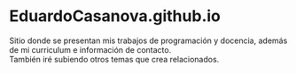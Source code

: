 # EduardoCasanova.github.io

Sitio donde se presentan mis trabajos de programación y docencia, además de mi curriculum e información de contacto.   
También iré subiendo otros temas que crea relacionados.
